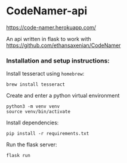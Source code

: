 # CodeNamer-api
https://code-namer.herokuapp.com/

An api written in flask to work with https://github.com/ethansaxenian/CodeNamer

### Installation and setup instructions:

Install tesseract using `homebrew`:
```
brew install tesseract
```

Create and enter a python virtual environment
```
python3 -m venv venv
source venv/bin/activate
```

Install dependencies:
```
pip install -r requirements.txt
```

Run the flask server:
```
flask run
```
